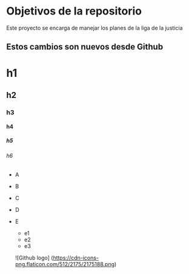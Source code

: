 # Objetivos de la repositorio

Este proyecto se encarga de manejar los planes de la liga de la justicia

## Estos cambios son nuevos desde Github

# h1
## h2
### h3
#### h4
##### h5
###### h6

* A
* B
* C
* D
* E
  * e1
  * e2
  * e3
 
  ![Github logo] (https://cdn-icons-png.flaticon.com/512/2175/2175188.png)
